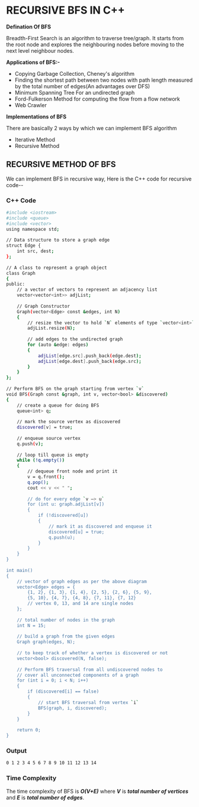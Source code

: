 
# RECURSIVE BFS IN C++

**Defination Of BFS**

Breadth-First Search is an algorithm to traverse tree/graph. It starts from the root node and explores the neighbouring nodes before moving to the next level neighbour nodes.

**Applications of BFS:-**

* Copying Garbage Collection, Cheney's algorithm
* Finding the shortest path between two nodes with path length measured by the total number of edges(An advantages over DFS)
* Minimum Spanning Tree For an undirected graph
* Ford-Fulkerson Method for computing the flow from a flow network
* Web Crawler

**Implementations of BFS**

There are basically 2 ways by which we can implement BFS algorithm

* Iterative Method
* Recursive Method

## RECURSIVE METHOD OF BFS

We can implement BFS in recursive way, Here is the C++ code for recursive code--


### C++ Code


```bash
#include <iostream>
#include <queue>
#include <vector>
using namespace std;
 
// Data structure to store a graph edge
struct Edge {
    int src, dest;
};
 
// A class to represent a graph object
class Graph
{
public:
    // a vector of vectors to represent an adjacency list
    vector<vector<int>> adjList;
 
    // Graph Constructor
    Graph(vector<Edge> const &edges, int N)
    {
        // resize the vector to hold `N` elements of type `vector<int>`
        adjList.resize(N);
 
        // add edges to the undirected graph
        for (auto &edge: edges)
        {
            adjList[edge.src].push_back(edge.dest);
            adjList[edge.dest].push_back(edge.src);
        }
    }
};
 
// Perform BFS on the graph starting from vertex `v`
void BFS(Graph const &graph, int v, vector<bool> &discovered)
{
    // create a queue for doing BFS
    queue<int> q;
 
    // mark the source vertex as discovered
    discovered[v] = true;
 
    // enqueue source vertex
    q.push(v);
 
    // loop till queue is empty
    while (!q.empty())
    {
        // dequeue front node and print it
        v = q.front();
        q.pop();
        cout << v << " ";
 
        // do for every edge `v —> u`
        for (int u: graph.adjList[v])
        {
            if (!discovered[u])
            {
                // mark it as discovered and enqueue it
                discovered[u] = true;
                q.push(u);
            }
        }
    }
}
 
int main()
{
    // vector of graph edges as per the above diagram
    vector<Edge> edges = {
        {1, 2}, {1, 3}, {1, 4}, {2, 5}, {2, 6}, {5, 9},
        {5, 10}, {4, 7}, {4, 8}, {7, 11}, {7, 12}
        // vertex 0, 13, and 14 are single nodes
    };
 
    // total number of nodes in the graph
    int N = 15;
 
    // build a graph from the given edges
    Graph graph(edges, N);
 
    // to keep track of whether a vertex is discovered or not
    vector<bool> discovered(N, false);
 
    // Perform BFS traversal from all undiscovered nodes to
    // cover all unconnected components of a graph
    for (int i = 0; i < N; i++)
    {
        if (discovered[i] == false)
        {
            // start BFS traversal from vertex `i`
            BFS(graph, i, discovered);
        }
    }
 
    return 0;
}

```
### Output

```bash
0 1 2 3 4 5 6 7 8 9 10 11 12 13 14

```

### Time Complexity

The time complexity of BFS is ***O(V+E)*** where ***V*** is ***total number of vertices*** and ***E*** is ***total number of edges***.
